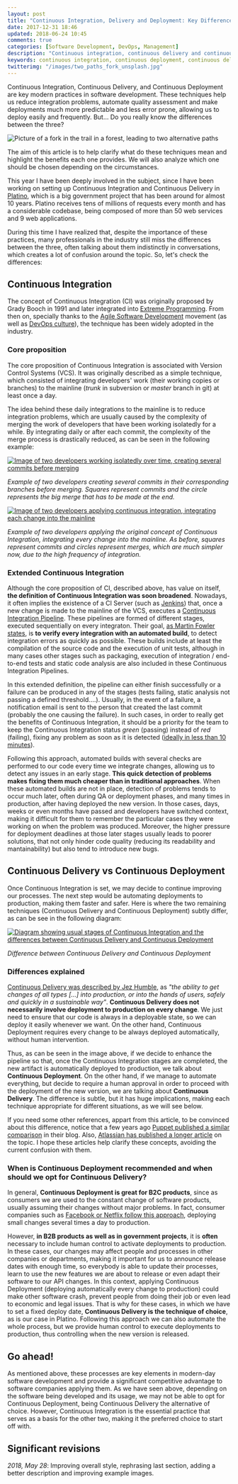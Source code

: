 ```yaml
---
layout: post
title: "Continuous Integration, Delivery and Deployment: Key Differences"
date: 2017-12-31 18:46
updated: 2018-06-24 10:45
comments: true
categories: [Software Development, DevOps, Management]
description: "Continuous integration, continuous delivery and continuous deployment are key modern practices in software development. These techniques allow us to deploy code more frequently and more safely, being tightly linked to agile approaches and DevOps culture. But... What are the differences between them?"
keywords: continuous integration, continuous deployment, continuous delivery, agile, devops, software, production
twitterimg: "/images/two_paths_fork_unsplash.jpg"
---
```

Continuous Integration, Continuous Delivery, and Continuous Deployment are key modern practices in software development. These techniques help us reduce integration problems, automate quality assessment and make deployments much more predictable and less error prone, allowing us to deploy easily and frequently. But… Do you really know the differences between the three?

<img src="/images/two_paths_fork_unsplash.jpg" alt="Picture of a fork in the trail in a forest, leading to two alternative paths" />

The aim of this article is to help clarify what do these techniques mean and highlight the benefits each one provides. We will also analyze which one should be chosen depending on the circumstances.

<!-- More -->

This year I have been deeply involved in the subject, since I have been working on setting up Continuous Integration and Continuous Delivery in [Platino](http://www.gobiernodecanarias.org/platino/), which is a big government project that has been around for almost 10 years. Platino receives tens of millions of requests every month and has a considerable codebase, being composed of more than 50 web services and 9 web applications.

During this time I have realized that, despite the importance of these practices, many professionals in the industry still miss the differences between the three, often talking about them indistinctly in conversations, which creates a lot of confusion around the topic. So, let's check the differences:

## Continuous Integration

The concept of Continuous Integration (CI) was originally proposed by Grady Booch in 1991 and later integrated into [Extreme Programming](http://www.extremeprogramming.org/). From then on, specially thanks to the [Agile Software Development](http://agilemanifesto.org/) movement (as well as [DevOps culture](https://www.atlassian.com/devops)), the technique has been widely adopted in the industry.

### Core proposition

The core proposition of Continuous Integration is associated with Version Control Systems (VCS). It was originally described as a simple technique, which consisted of integrating developers' work (their working copies or branches) to the mainline (*trunk* in subversion or *master* branch in git) at least once a day.

The idea behind these daily integrations to the mainline is to reduce integration problems, which are usually caused by the complexity of merging the work of developers that have been working isolatedly for a while. By integrating daily or after each commit, the complexity of the merge process is drastically reduced, as can be seen in the following example:

<a href="/images/branches_without_ci.png"><img src="/images/branches_without_ci.png" alt="Image of two developers working isolatedly over time, creating several commits before merging" /></a>

*Example of two developers creating several commits in their corresponding branches before merging. Squares represent commits and the circle represents the big merge that has to be made at the end.*

<a href="/images/branches_ci.png"><img src="/images/branches_ci.png" alt="Image of two developers applying continuous integration, integrating each change into the mainline" /></a>

*Example of two developers applying the original concept of Continuous Integration, integrating every change into the mainline. As before, squares represent commits and circles represent merges, which are much simpler now, due to the high frequency of integration.*

### Extended Continuous Integration

Although the core proposition of CI, described above, has value on itself, **the definition of Continuous Integration was soon broadened**. Nowadays, it often implies the existence of a CI Server (such as [Jenkins](https://jenkins-ci.org/)) that, once a new change is made to the mainline of the VCS, executes a [Continuous Integration Pipeline](https://jenkins.io/doc/book/pipeline/). These pipelines are formed of different stages, executed sequentially on every integraton. Their goal, [as Martin Fowler states](https://www.martinfowler.com/articles/continuousIntegration.html), is **to verify every integration with an automated build**, to detect integration errors as quickly as possible. These builds include at least the compilation of the source code and the execution of unit tests, although in many cases other stages such as packaging, execution of integration / end-to-end tests and static code analysis are also included in these Continuous Integration Pipelines.

In this extended definition, the pipeline can either finish successfully or a failure can be produced in any of the stages (tests failing, static analysis not passing a defined threshold….). Usually, in the event of a failure, a notification email is sent to the person that created the last commit (probably the one causing the failure). In such cases, in order to really get the benefits of Continuous Integration, it should be a priority for the team to keep the Continuous Integration status *green* (passing) instead of *red* (failing), fixing any problem as soon as it is detected ([ideally in less than 10 minutes](https://continuousdelivery.com/foundations/continuous-integration/#faq)).

Following this approach, automated builds with several checks are performed to our code every time we integrate changes, allowing us to detect any issues in an early stage. **This quick detection of problems makes fixing them much cheaper than in traditional approaches**. When these automated builds are not in place, detection of problems tends to occur much later, often during QA or deployment phases, and many times in production, after having deployed the new version. In those cases, days, weeks or even months have passed and developers have switched context, making it difficult for them to remember the particular cases they were working on when the problem was produced. Moreover, the higher pressure for deployment deadlines at those later stages usually leads to poorer solutions, that not only hinder code quality (reducing its readability and mantainability) but also tend to introduce new bugs.

## Continuous Delivery vs Continuous Deployment

Once Continuous Integration is set, we may decide to continue improving our processes. The next step would be automating deployments to production, making them faster and safer. Here is where the two remaining techniques (Continuous Delivery and Continuous Deployment) subtly differ, as can be see in the following diagram:

<a href="/images/continuous_delivery_vs_deployment.png"><img src="/images/continuous_delivery_vs_deployment.png" alt="Diagram showing usual stages of Continuous Integration and the differences between Continuous Delivery and Continuous Deployment" /></a>

*Difference between Continuous Delivery and Continuous Deployment*

### Differences explained

[Continuous Delivery was described by Jez Humble](https://continuousdelivery.com/), as *"the ability to get changes of all types [...] into production, or into the hands of users, safely and quickly in a sustainable way"*. **Continuous Delivery does not necessarily involve deployment to production on every change**. We just need to ensure that our code is always in a deployable state, so we can deploy it easily whenever we want. On the other hand, Continuous Deployment requires every change to be always deployed automatically, without human intervention.

Thus, as can be seen in the image above, if we decide to enhance the pipeline so that, once the Continuous Integration stages are completed, the new artifact is automatically deployed to production, we talk about **Continuous Deployment**. On the other hand, if we manage to automate everything, but decide to require a human approval in order to proceed with the deployment of the new version, we are talking about **Continuous Delivery**. The difference is subtle, but it has huge implications, making each technique appropriate for different situations, as we will see below.

If you need some other references, appart from this article, to be convinced about this difference, notice that a few years ago [Puppet published a similar comparison](https://puppet.com/blog/continuous-delivery-vs-continuous-deployment-what-s-diff) in their blog. Also, [Atlassian has published a longer article](https://www.atlassian.com/continuous-delivery/ci-vs-ci-vs-cd) on the topic. I hope these articles help clarify these concepts, avoiding the current confusion with them.

### When is Continuous Deployment recommended and when should we opt for Continuous Delivery?

In general, **Continuous Deployment is great for B2C products**, since as consumers we are used to the constant change of software products, usually assuming their changes without major problems. In fact, consumer companies such as [Facebook or Netflix follow this approach](https://research.fb.com/publications/continuous-deployment-at-facebook-and-oanda/), deploying small changes several times a day to production.

However, **in B2B products as well as in government projects**, it is **often** necessary to include human control to activate deployments to production. In these cases, our changes may affect people and processes in other companies or departments, making it important for us to announce release dates with enough time, so everybody is able to update their processes, learn to use the new features we are about to release or even adapt their software to our API changes. In this context, applying Continuous Deployment (deploying automatically every change to production) could make other software crash, prevent people from doing their job or even lead to economic and legal issues. That is why for these cases, in which we have to set a fixed deploy date, **Continuous Delivery is the technique of choice**, as is our case in Platino. Following this approach we can also automate the whole process, but we provide human control to execute deployments to production, thus controlling when the new version is released.

## Go ahead!

As mentioned above, these processes are key elements in modern-day software development and provide a significant competitive advantage to software companies applying them. As we have seen above, depending on the software being developed and its usage, we may not be able to opt for Continuous Deployment, being Continuous Delivery the alternative of choice. However, Continuous Integration is the essential practice that serves as a basis for the other two, making it the preferred choice to start off with.

<div class="revisions">
  <h2>Significant revisions</h2>
  <p><em>2018, May 28</em>: Improving overall style, rephrasing last section, adding a better description and improving example images.</p>
</div>
